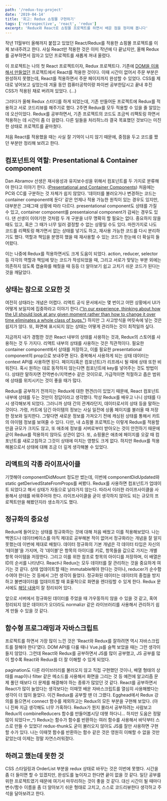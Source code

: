 ```yaml
---
path: '/redux-toy-project'
date: '2019-04-14'
title: '회고: Redux 쇼핑몰 구현하기'
tags: ['retrospective', 'react', 'redux']
excerpt: 'Redux와 React로 쇼핑몰 프로젝트를 하면서 배운 점을 정리해 봅니다'
---
```


작년 11월부터 올해까지 붙잡고 있었던 React/Redux를 적용한 쇼핑몰 프로젝트를 이제 보내주려고 한다. 사실 React만 적용한 것은 이미 작년에 다 끝났지만, 올해 Redux를 공부하면서 잠자고 있던 프로젝트를 새롭게 꺼내 올렸다.

이 프로젝트는 나의 첫 React 프로젝트이자, Redux 프로젝트다. 기존에 [DOM을 이용해서 만들었던](https://github.com/tinytinystone/fds-mid-store) 프로젝트에서 React를 적용한 것이다. 이때 시간이 없어서 주문 부분은 완성하지 못했는데, React를 적용하면서 주문 페이지까지 완성할 수 있었다. CSS를 제대로 넣어보고 싶었는데 겨울 동안 컴퓨터공학이랑 파이썬 공부한답시고 끝내 후진 CSS가 적용된 채로 버려져 있었다. (...)

그러다가 올해 Redux 스터디를 하게 되었는데, 기존 만들어둔 프로젝트에 Redux를 적용하고 서로 코드리뷰를 해주기로 했다. 2주면 Redux를 모두 적용할 수 있을 줄 알았는데 오산이었다. Redux를 공부하면서, 기존 프로젝트의 코드도 조금씩 리팩토링 하면서 적용하는 데 시간이 좀 더 걸렸다. 다른 일들을 처리하느라 결국 목표했던 것보다는 미진한 상태로 프로젝트를 끝마쳤다.

처음 React를 적용했을 때는 사실 잘 기억이 나지 않기 때문에, 중점을 두고 코드를 짰던 부분만 정리해 보려고 한다.

## 컴포넌트의 역할: Presentational & Container component

Dan Abramov 선생은 재사용성과 유지보수성을 위해서 컴포넌트를 두 가지로 분류해야 한다고 이야기 한다. ([Presentational and Container Components](https://medium.com/@seungha_kim_IT/presentational-and-container-components-%EB%B2%88%EC%97%AD-1b1fb2e36afb)) 처음에는 PC와 CC를 구분하는 것 자체가 쉽지 않았다. '데이터를 불러오거나 변경하는 코드는 container component에 둔다' 같은 언제나 적용 가능한 원칙이 있는 경우도 있지만, 대부분은 그때그때 상황에 따라 다르다. presentational component도 상태를 가질 수 있고, container component를 presentaional component가 감싸는 경우도 있다. 댄 선생이 이야기한 것처럼 두 개 구분을 너무 명확히 할 필요는 없다. 중요하지 않을 때도 있고, 혹은 그 때가 너무 일러 결정할 수 없는 상황일 수도 있다. 마찬가지로 나도 코드를 리팩토링 해가면서 없는 상태를 넣기도 하고, 재사용 가능한 코드를 다시 분리하기도 했다. 역할과 책임을 분명히 했을 때 재사용할 수 있는 코드가 한눈에 더 확실히 들어왔다.

이는 나중에 Redux를 적용하면서도 크게 도움이 되었다. action, reducer, selector 등 각각의 역할과 책임에 맞는 코드가 작성되었을 때, 그리고 서로가 맞닿는 부분 외에는 의존하지 않도록 캡슐화를 해줬을 때 등등 더 알아보기 쉽고 고치기 쉬운 코드가 된다는 것을 깨달았다.

## 상태는 참으로 오묘한 것

여전히 상태라는 개념은 어렵다. 리액트 공식 문서에서는 몇 번이고 어떤 상황에서 UI가 어떻게 보일지에 집중하라고 이야기 한다.(["In our experience, thinking about how the UI should look at any given moment rather than how to change it over time eliminates a whole class of bugs."](https://reactjs.org/docs/rendering-elements.html)) 하지만 그 사고방식을 머릿속에 넣는 것은 쉽지가 않다. 또, 화면에 표시되지 않는 상태는 어떻게 관리하는 것이 최적일까 싶다.

지금까지 내가 경험한 것은 React 내부의 상태를 사용하는 것과, Redux의 스토어를 사용하는 것 두 가지다. 리액트 내부의 상태를 사용하는 것은 직관적이다. 필요한 container component에서 상태를 저장하고, 이를 필요한 presentational component의 prop으로 보내주면 된다. 중복해서 사용하게 되는 상태 데이터는 context API를 사용하면 된다. 페이지(혹은 컴포넌트)가 리프레시 될 때에 상태 또한 비워진다. 혹시 원하는 대로 동작하지 않는다면 컴포넌트에 key를 넣어주는 것도 방법이다. 상태란 말하자면 전역변수/지역변수 같은 것이므로, 가급적이면 적절하고 좁은 범위에 상태를 위치시키는 것이 좋을 때가 많다.

Redux를 공부하기 전까지는 Redux에 대한 편견(!)이 있었기 때문에, React 컴포넌트 내부에 상태를 두는 것만이 정답이라고 생각했다. 막상 Redux를 배우고 나니 상태를 다시 생각해보게 되었다. 그러니까 상태 간의 관계라던지, 데이터로서의 상태 등을 말하는 것이다. 가령, 카트에 담긴 아이템의 정보는 사실 일전에 상품 페이지를 불러올 때 저장한 정보와 일치한다. 그렇다면 새로운 정보를 가져오기 전에 캐싱된 상태를 통해서 카트의 아이템 정보를 보여줄 수 있다. 다만, 내 쇼핑몰 프로젝트는 이렇게 Redux를 적용할 만큼 규모가 크지도 않고, 또 애초에 정보를 서버로부터 받아오는 것이 안전하기 때문에 굳이 Redux를 적용하지 않아도 상관이 없다. 또, 쇼핑몰은 애초에 페이지를 오갈 때 컴포넌트를 새로고침하고 그것이 상태에 미치는 영향도 크게 없다. 하지만 Redux를 적용해봄으로서 상태에 대해 조금 더 깊게 생각해볼 수 있었다.

## 리액트의 각종 라이프사이클

기껏해야 componentDidMount 정도만 썼는데, 이번에 componentDidUpdated와 static getDerivedStateFromProps를 써봤다. Redux를 사용하면 컴포넌트가 업데이트 되었다고 해서 상태가 자동으로 날라가지 않는다. 따라서 이러한 라이프사이클을 사용해서 상태를 바꿔주어야 한다. 라이프사이클을 굳이 생각하지 않아도 되는 규모의 프로젝트만을 해봤던지라 생소하기도 했다.

## 정규화의 중요성

Redux에 들어오는 상태를 정규화하는 것에 대해 처음 배웠고 이를 적용해보았다. 나는 백엔드나 데이터베이스를 아직 제대로 공부해본 적이 없어서 정규화라는 개념을 잘 알지 못했는데 이번에 제대로 배웠다. 데이터 정규화의 기본 개념은 각 데이터 타입은 자신의 '테이블'을 가지며, 각 '데이블'은 항목의 아이디를 키로, 항목들을 값으로 가지는 개별 항목 아이템을 저장한다. 그리고 이를 위한 참조로 항목의 아이디를 저장하며, 이 배열은 ID의 순서를 나타낸다. React나 Redux는 모두 데이터를 잘 관리하는 것을 중요하게 여기는 것 같다. 상태 업데이트할 때는 immutable해야 한다는 것이나, reducer가 순수함수여야 한다는 것 등에서 그런 생각이 들었다. 정규화된 데이터는 데이터의 중첩을 방지하고 불변데이터를 업데이트할 때 효율적으로 화면을 렌더링할 수 있게 한다. Redux 문서에도 [해당 내용](https://redux.js.org/recipes/structuring-reducers/normalizing-state-shape)이 잘 정리되어 있다.

앞으로 서버에서 정규화된 데이터를 주었을 때 갸우뚱하지 않을 수 있을 것 같고, 혹여 정리되지 않은 데이터가 오더라도 normalizr 같은 라이브러리를 사용해서 관리하기 쉽게 만들 수 있을 것 같다.

## 함수형 프로그래밍과 자바스크립트

프로젝트를 하면서 가장 많이 느낀 것은 'React와 Redux를 잘하려면 역시 자바스크립트를 잘해야 한다'였다. DOM API를 다룰 때나 Vue.js를 슬쩍 보았을 때는 그런 생각이 들지 않았다. 그런데 React와 Redux를 공부하면서 JS를 많이 공부했고, JS 공부를 많이 할수록 React와 Redux를 더 잘 이해할 수 있게 되었다.

pagination도 다른 라이브러리를 불러오지 않고 직접 구현했던 것이나, 배열 형태의 상태를 map이나 filter 같은 메소드를 사용해서 화면을 그리는 것 등 예전에 알고리즘 문제 풀던 때보다 더 문제를 해결해야 하는 종류가 많았던 것 같다. React를 공부하면서 React가 많이 늘었다는 생각보다는 이때껏 배운 자바스크립트를 열심히 사용해봤다는 생각이 더 많이 들었다. 이건 Redux를 공부할 땐 더 그랬다. Egghead에서 Redux 강의를 들으면서 connect 함수를 제외하고는 Redux의 모든 부분을 구현해 보았다. (아니 진짜 지금 생각해도 너무 가혹하다. Redux가 뭔지 몰라서 공부하려는 사람보고 Redux의 combineReducers 함수를 만들어봅시당 데헷 하다니... 하지만 도움은 정말 많이 되었다ㅠ\_^) Redux는 함수가 함수를 반환하는 여러 함수를 사용해서 바닥부터 스스로 만들 수 있었다! redux-thunk도 굳이 불러오지 않아도 JS를 잘만 사용하면 구현할 수가 있다. 나는 이때껏 함수를 반환하는 함수 같은 것은 영원히 이해할 수 없을 것만 같았는데 이제는 정말 자연스러워졌다.

## 하려고 했는데 못한 것

CSS 스타일링과 OrderList 부분을 redux 상태로 바꾸는 것은 이번에 못했다. 시간을 좀 더 들이면 할 수 있겠지만, 완성도를 높이자고 한다면 끝이 없을 것 같다. 일단 공부를 위한 프로젝트였기 때문에 여기서 마무리하는 것이 좋을 것 같다. 대신 시간이 될 때마다 변수/함수 이름을 좀 더 알아보기 쉬운 형태로 고치고, 스스로 코드리뷰한다 생각하고 주석을 달아보려고 한다.
